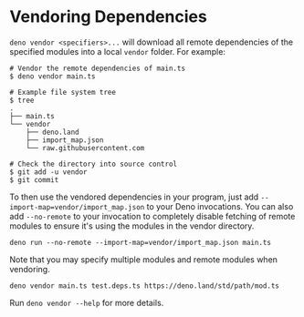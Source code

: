 # Vendoring Dependencies

`deno vendor <specifiers>...` will download all remote dependencies of the
specified modules into a local `vendor` folder. For example:

```shell
# Vendor the remote dependencies of main.ts
$ deno vendor main.ts

# Example file system tree
$ tree
.
├── main.ts
└── vendor
    ├── deno.land
    ├── import_map.json
    └── raw.githubusercontent.com

# Check the directory into source control
$ git add -u vendor
$ git commit
```

To then use the vendored dependencies in your program, just add
`--import-map=vendor/import_map.json` to your Deno invocations. You can also add
`--no-remote` to your invocation to completely disable fetching of remote
modules to ensure it's using the modules in the vendor directory.

```shell
deno run --no-remote --import-map=vendor/import_map.json main.ts
```

Note that you may specify multiple modules and remote modules when vendoring.

```shell
deno vendor main.ts test.deps.ts https://deno.land/std/path/mod.ts
```

Run `deno vendor --help` for more details.

